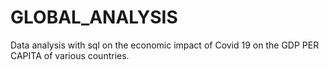 # GLOBAL_ANALYSIS
Data analysis with sql on the economic impact of Covid 19 on the GDP PER CAPITA of various countries.

